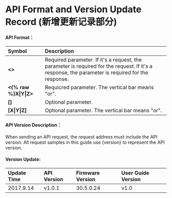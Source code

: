 # API Format and Version Update Record \(新增更新记录部分\)

#### **API Format：**

| **Symbol** | **Description** |
| :--- | :--- |
| **&lt;&gt;** | Required parameter. If it's a request, the parameter is required for the request. If it's a response, the parameter is required for the response. |
| **&lt;{% raw %}X\|Y\|Z&gt;**| Requicred parameter. The vertical bar means "or". |
| **\[\]** | Optional parameter. |
| **\[X\|Y\|Z\]** | Optional parameter. The vertical bar means "or". |

#### 

#### API Version Description：

When sending an API request, the request address must include the API version. All request samples in this guide use {version} to represent the API version.

#### 

#### Version Update:

| **Update Time** | **API Version** | **Firmware Version** | **User Guide Version** |
| :--- | :--- | :--- | :--- |
| 2017.9.14 | v1.0.1 | 30.5.0.24 | v1.0 |



